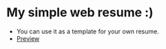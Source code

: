 # My simple web resume :) 
- You can use it as a template for your own resume.
- [Preview](enemyalert.github.io/webresume-simple/)
